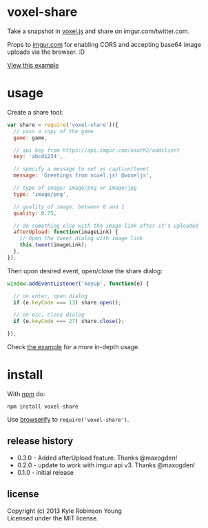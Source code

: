 # voxel-share

Take a snapshot in [voxel.js](https://github.com/maxogden/voxel-engine) and
share on imgur.com/twitter.com.

Props to [imgur.com](http://imgur.com) for enabling CORS and accepting base64
image uploads via the browser. :D

[View this example](http://shama.github.com/voxel-share)

# usage

Create a share tool:

```js
var share = require('voxel-share')({
  // pass a copy of the game
  game: game,

  // api key from https://api.imgur.com/oauth2/addclient
  key: 'abcd1234',

  // specify a message to set as caption/tweet
  message: 'Greetings from voxel.js! @voxeljs',

  // type of image: image/png or image/jpg
  type: 'image/png',

  // quality of image. between 0 and 1
  quality: 0.75,

  // do something else with the image link after it's uploaded
  afterUpload: function(imageLink) {
    // Open the tweet dialog with image link
    this.tweet(imageLink);
  },
});
```

Then upon desired event, open/close the share dialog:

```js
window.addEventListener('keyup', function(e) {

  // on enter, open dialog
  if (e.keyCode === 13) share.open();

  // on esc, close dialog
  if (e.keyCode === 27) share.close();

});
```

Check
[the example](https://github.com/shama/voxel-share/tree/master/example/world.js)
for a more in-depth usage.

# install

With [npm](https://npmjs.org) do:

```
npm install voxel-share
```

Use [browserify](http://browserify.org) to `require('voxel-share')`.

## release history
* 0.3.0 - Added afterUpload feature. Thanks @maxogden!
* 0.2.0 - update to work with imgur api v3. Thanks @maxogden!
* 0.1.0 - initial release

## license
Copyright (c) 2013 Kyle Robinson Young<br/>
Licensed under the MIT license.
